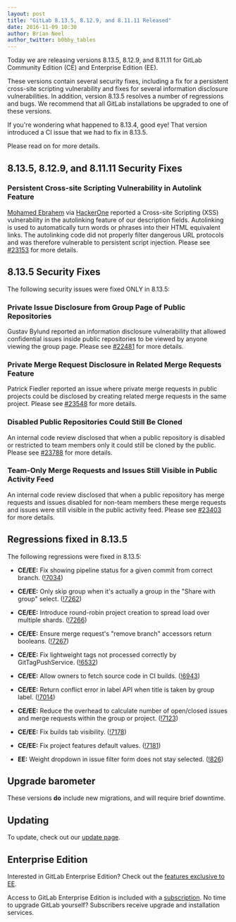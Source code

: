 ```yaml
---
layout: post
title: "GitLab 8.13.5, 8.12.9, and 8.11.11 Released"
date: 2016-11-09 10:30
author: Brian Neel
author_twitter: b0bby_tables
---
```


Today we are releasing versions 8.13.5, 8.12.9, and 8.11.11 for GitLab
Community Edition (CE) and Enterprise Edition (EE).

These versions contain several security fixes, including a fix for a
persistent cross-site scripting vulnerability and fixes for several
information disclosure vulnerabilities. In addition, version 8.13.5 resolves a
number of regressions and bugs. We recommend that all GitLab installations be
upgraded to one of these versions.

If you're wondering what happened to 8.13.4, good eye! That version introduced
a CI issue that we had to fix in 8.13.5.

Please read on for more details.

<!-- more -->

## 8.13.5, 8.12.9, and 8.11.11 Security Fixes

### Persistent Cross-site Scripting Vulnerability in Autolink Feature

[Mohamed Ebrahem] via [HackerOne] reported a Cross-site Scripting (XSS)
vulnerability in the autolinking feature of our description fields. Autolinking
is used to automatically turn words or phrases into their HTML equivalent links.
The autolinking code did not properly filter dangerous URL protocols and was
therefore vulnerable to persistent script injection. Please see [#23153] for more details.

[Mohamed Ebrahem]: https://www.facebook.com/PSX0S404
[HackerOne]: https://hackerone.com/
[#23153]: https://gitlab.com/gitlab-org/gitlab-ce/issues/23153

## 8.13.5 Security Fixes

The following security issues were fixed ONLY in 8.13.5:

### Private Issue Disclosure from Group Page of Public Repositories

Gustav Bylund reported an information disclosure vulnerability that allowed
confidential issues inside public repositories to be viewed by anyone viewing
the group page. Please see [#22481] for more details.

[#22481]: https://gitlab.com/gitlab-org/gitlab-ce/issues/22481

### Private Merge Request Disclosure in Related Merge Requests Feature

Patrick Fiedler reported an issue where private merge requests in public
projects could be disclosed by creating related merge requests in the same
project. Please see [#23548] for more details.

[#23548]: https://gitlab.com/gitlab-org/gitlab-ce/issues/23548

### Disabled Public Repositories Could Still Be Cloned

An internal code review disclosed that when a public repository is disabled or
restricted to team members only it could still be cloned by the public. Please
see [#23788] for more details.

[#23788]: https://gitlab.com/gitlab-org/gitlab-ce/issues/23788

### Team-Only Merge Requests and Issues Still Visible in Public Activity Feed

An internal code review disclosed that when a public repository has merge
requests and issues disabled for non-team members these merge requests and
issues were still visible in the public activity feed. Please see [#23403] for
more details.

[#23403]: https://gitlab.com/gitlab-org/gitlab-ce/issues/23403

## Regressions fixed in 8.13.5

The following regressions were fixed in 8.13.5:

- **CE/EE:** Fix showing pipeline status for a given commit from correct branch. ([!7034])
- **CE/EE:** Only skip group when it's actually a group in the "Share with group" select. ([!7262])
- **CE/EE:** Introduce round-robin project creation to spread load over multiple shards. ([!7266])
- **CE/EE:** Ensure merge request's "remove branch" accessors return booleans. ([!7267])
- **CE/EE:** Fix lightweight tags not processed correctly by GitTagPushService. ([!6532])
- **CE/EE:** Allow owners to fetch source code in CI builds. ([!6943])
- **CE/EE:** Return conflict error in label API when title is taken by group label. ([!7014])
- **CE/EE:** Reduce the overhead to calculate number of open/closed issues and merge requests within the group or project. ([!7123])
- **CE/EE:** Fix builds tab visibility. ([!7178])
- **CE/EE:** Fix project features default values. ([!7181])

- **EE:** Weight dropdown in issue filter form does not stay selected. ([!826])

[!7034]: https://gitlab.com/gitlab-org/gitlab-ce/merge_requests/7034
[!7262]: https://gitlab.com/gitlab-org/gitlab-ce/merge_requests/7262
[!7266]: https://gitlab.com/gitlab-org/gitlab-ce/merge_requests/7266
[!7267]: https://gitlab.com/gitlab-org/gitlab-ce/merge_requests/7267
[!6532]: https://gitlab.com/gitlab-org/gitlab-ce/merge_requests/6532
[!6943]: https://gitlab.com/gitlab-org/gitlab-ce/merge_requests/6943
[!7014]: https://gitlab.com/gitlab-org/gitlab-ce/merge_requests/7014
[!7123]: https://gitlab.com/gitlab-org/gitlab-ce/merge_requests/7123
[!7178]: https://gitlab.com/gitlab-org/gitlab-ce/merge_requests/7178
[!7181]: https://gitlab.com/gitlab-org/gitlab-ce/merge_requests/7181

[!826]: https://gitlab.com/gitlab-org/gitlabee/merge_requests/826

## Upgrade barometer

These versions **do** include new migrations, and will require brief downtime.

## Updating

To update, check out our [update page](https://about.gitlab.com/update).

## Enterprise Edition

Interested in GitLab Enterprise Edition? Check out the [features exclusive to
EE](https://about.gitlab.com/features/#enterprise).

Access to GitLab Enterprise Edition is included with a
[subscription](https://about.gitlab.com/products/). No time to upgrade GitLab
yourself? Subscribers receive upgrade and installation services.
